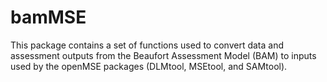 # bamMSE
 This package contains a set of functions used to convert data and assessment outputs from the Beaufort Assessment Model (BAM) to inputs used by the openMSE packages (DLMtool, MSEtool, and SAMtool).
